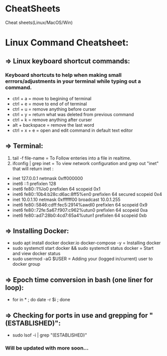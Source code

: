 # CheatSheets
Cheat sheets(Linux/MacOS/Win)

# Linux Command Cheatsheet:

## => Linux keyboard shortcut commands:
### Keyboard shortcuts to help when making small errrors/adjustments in your terminal while typing out a command.
- ctrl + a = move to begining of terminal
- ctrl + e = move to end of of terminal
- ctrl + u = remove anything before curser
- ctrl + y = return what was deleted from previous command
- ctrl + k  = remove anything after curser
- alt + backspace = remove the last word
- ctrl + x + e = open and edit command in default text editor

## => Terminal:
1. tail -f file-name = To Follow enteries into a file in realtime.
2. ifconfig | grep inet  = To view network configuration and grep out "inet" that will return inet <ip>:
 * inet 127.0.0.1 netmask 0xff000000 
 * inet6 ::1 prefixlen 128 
 * inet6 fe80::1%lo0 prefixlen 64 scopeid 0x1 
 * inet6 fe80::10b4:b28c:d6ac:8ff5%en0 prefixlen 64 secured scopeid 0x4 
 * inet 10.0.1.10 netmask 0xffffff00 broadcast 10.0.1.255
 * inet6 fe80::5846:cdff:fec5:2914%awdl0 prefixlen 64 scopeid 0x9
 * inet6 fe80::72fe:5a67:f907:c962%utun0 prefixlen 64 scopeid 0xa
 * inet6 fe80::ad7:28b0:4cd7:65a4%utun1 prefixlen 64 scopeid 0xb

## => Installing Docker:
- sudo apt install docker docker.io docker-compose -y = Installing docker
- sudo systemctl start docker && sudo systemctl status docker = Start and view docker status
- sudo usermod -aG $USER = Adding your (logged in/current) user to docker group

## => Epoch time conversion in bash (one liner for loop):
- for in * ; do date -r $i ; done

## => Checking for ports in use and grepping for "(ESTABLISHED)":
- sudo lsof -i | grep "(ESTABLISHED)"
  
### Will be updated with more soon...
